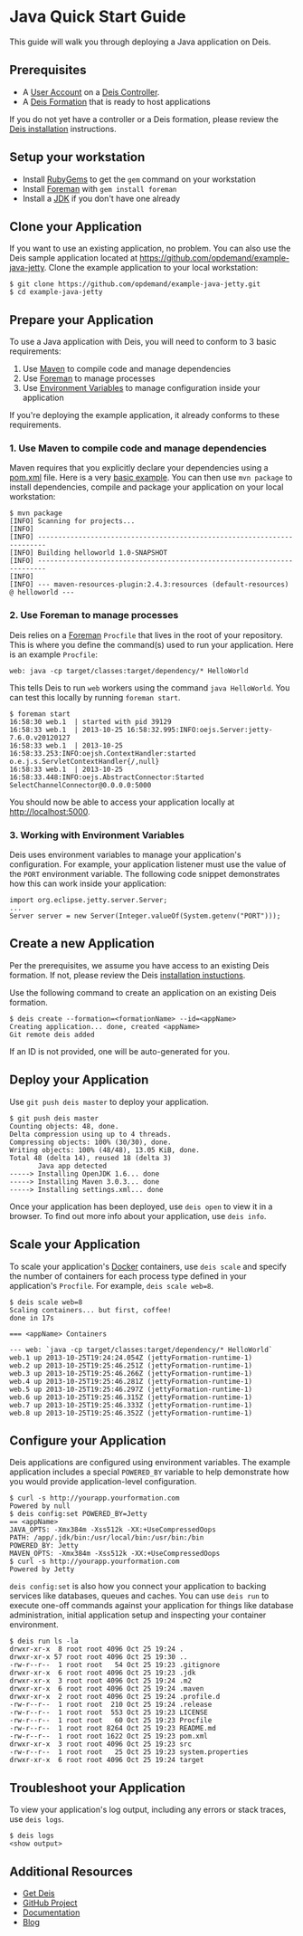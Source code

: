 # Java Quick Start Guide

This guide will walk you through deploying a Java application on Deis.

## Prerequisites

* A [User Account](http://docs.deis.io/en/latest/client/register/) on a [Deis Controller](http://docs.deis.io/en/latest/terms/controller/).
* A [Deis Formation](http://docs.deis.io/en/latest/gettingstarted/concepts/#formations) that is ready to host applications

If you do not yet have a controller or a Deis formation, please review the [Deis installation](http://docs.deis.io/en/latest/gettingstarted/installation/) instructions.


## Setup your workstation

* Install [RubyGems](http://rubygems.org/pages/download) to get the `gem` command on your workstation
* Install [Foreman](http://ddollar.github.com/foreman/) with `gem install foreman`
* Install a [JDK](http://www.oracle.com/technetwork/java/javase/downloads/index.html) if you don't have one already

## Clone your Application

If you want to use an existing application, no problem.  You can also use the Deis sample application located at <https://github.com/opdemand/example-java-jetty>.  Clone the example application to your local workstation:

	$ git clone https://github.com/opdemand/example-java-jetty.git
	$ cd example-java-jetty

## Prepare your Application

To use a Java application with Deis, you will need to conform to 3 basic requirements:

 1. Use [Maven](http://maven.apache.org/guides/getting-started/index.html) to compile code and manage dependencies
 2. Use [Foreman](http://ddollar.github.com/foreman/) to manage processes
 3. Use [Environment Variables](https://help.ubuntu.com/community/EnvironmentVariables) to manage configuration inside your application

If you're deploying the example application, it already conforms to these requirements.

### 1. Use Maven to compile code and manage dependencies

Maven requires that you explicitly declare your dependencies using a [pom.xml](http://www.pip-installer.org/en/latest/requirements.html) file.  Here is a very [basic example](https://github.com/opdemand/example-java-jetty/blob/master/pom.xml). You can then use `mvn package` to install dependencies, compile and package your application on your local workstation:

	$ mvn package
	[INFO] Scanning for projects...
	[INFO]                                                                         
	[INFO] ------------------------------------------------------------------------
	[INFO] Building helloworld 1.0-SNAPSHOT
	[INFO] ------------------------------------------------------------------------
	[INFO] 
	[INFO] --- maven-resources-plugin:2.4.3:resources (default-resources) @ helloworld ---

### 2. Use Foreman to manage processes

Deis relies on a [Foreman](http://ddollar.github.com/foreman/) `Procfile` that lives in the root of your repository.  This is where you define the command(s) used to run your application.  Here is an example `Procfile`:

    web: java -cp target/classes:target/dependency/* HelloWorld


This tells Deis to run `web` workers using the command `java HelloWorld`. You can test this locally by running `foreman start`.

	$ foreman start
	16:58:30 web.1  | started with pid 39129
	16:58:33 web.1  | 2013-10-25 16:58:32.995:INFO:oejs.Server:jetty-7.6.0.v20120127
	16:58:33 web.1  | 2013-10-25 16:58:33.253:INFO:oejsh.ContextHandler:started o.e.j.s.ServletContextHandler{/,null}
	16:58:33 web.1  | 2013-10-25 16:58:33.448:INFO:oejs.AbstractConnector:Started SelectChannelConnector@0.0.0.0:5000


You should now be able to access your application locally at <http://localhost:5000>.

### 3. Working with Environment Variables

Deis uses environment variables to manage your application's configuration. For example, your application listener must use the value of the `PORT` environment variable. The following code snippet demonstrates how this can work inside your application:

    import org.eclipse.jetty.server.Server;
    ...
	Server server = new Server(Integer.valueOf(System.getenv("PORT")));


## Create a new Application

Per the prerequisites, we assume you have access to an existing Deis formation. If not, please review the Deis [installation instuctions](http://docs.deis.io/en/latest/gettingstarted/installation/).

Use the following command to create an application on an existing Deis formation.

	$ deis create --formation=<formationName> --id=<appName>
	Creating application... done, created <appName>
	Git remote deis added
	
If an ID is not provided, one will be auto-generated for you.

## Deploy your Application

Use `git push deis master` to deploy your application.

	$ git push deis master
	Counting objects: 48, done.
	Delta compression using up to 4 threads.
	Compressing objects: 100% (30/30), done.
	Writing objects: 100% (48/48), 13.05 KiB, done.
	Total 48 (delta 14), reused 18 (delta 3)
	       Java app detected
	-----> Installing OpenJDK 1.6... done
	-----> Installing Maven 3.0.3... done
	-----> Installing settings.xml... done


Once your application has been deployed, use `deis open` to view it in a browser. To find out more info about your application, use `deis info`.

## Scale your Application

To scale your application's [Docker](http://docker.io) containers, use `deis scale` and specify the number of containers for each process type defined in your application's `Procfile`. For example, `deis scale web=8`.

	$ deis scale web=8
	Scaling containers... but first, coffee!
	done in 17s
	
	=== <appName> Containers
	
	--- web: `java -cp target/classes:target/dependency/* HelloWorld`
	web.1 up 2013-10-25T19:24:24.054Z (jettyFormation-runtime-1)
	web.2 up 2013-10-25T19:25:46.251Z (jettyFormation-runtime-1)
	web.3 up 2013-10-25T19:25:46.266Z (jettyFormation-runtime-1)
	web.4 up 2013-10-25T19:25:46.281Z (jettyFormation-runtime-1)
	web.5 up 2013-10-25T19:25:46.297Z (jettyFormation-runtime-1)
	web.6 up 2013-10-25T19:25:46.315Z (jettyFormation-runtime-1)
	web.7 up 2013-10-25T19:25:46.333Z (jettyFormation-runtime-1)
	web.8 up 2013-10-25T19:25:46.352Z (jettyFormation-runtime-1)
	


## Configure your Application

Deis applications are configured using environment variables. The example application includes a special `POWERED_BY` variable to help demonstrate how you would provide application-level configuration. 

	$ curl -s http://yourapp.yourformation.com
	Powered by null
	$ deis config:set POWERED_BY=Jetty
	== <appName>
	JAVA_OPTS: -Xmx384m -Xss512k -XX:+UseCompressedOops
	PATH: /app/.jdk/bin:/usr/local/bin:/usr/bin:/bin
	POWERED_BY: Jetty
	MAVEN_OPTS: -Xmx384m -Xss512k -XX:+UseCompressedOops
	$ curl -s http://yourapp.yourformation.com
	Powered by Jetty

`deis config:set` is also how you connect your application to backing services like databases, queues and caches. You can use `deis run` to execute one-off commands against your application for things like database administration, initial application setup and inspecting your container environment.

	$ deis run ls -la
	drwxr-xr-x  8 root root 4096 Oct 25 19:24 .
	drwxr-xr-x 57 root root 4096 Oct 25 19:30 ..
	-rw-r--r--  1 root root   54 Oct 25 19:23 .gitignore
	drwxr-xr-x  6 root root 4096 Oct 25 19:23 .jdk
	drwxr-xr-x  3 root root 4096 Oct 25 19:24 .m2
	drwxr-xr-x  6 root root 4096 Oct 25 19:24 .maven
	drwxr-xr-x  2 root root 4096 Oct 25 19:24 .profile.d
	-rw-r--r--  1 root root  210 Oct 25 19:24 .release
	-rw-r--r--  1 root root  553 Oct 25 19:23 LICENSE
	-rw-r--r--  1 root root   60 Oct 25 19:23 Procfile
	-rw-r--r--  1 root root 8264 Oct 25 19:23 README.md
	-rw-r--r--  1 root root 1622 Oct 25 19:23 pom.xml
	drwxr-xr-x  3 root root 4096 Oct 25 19:23 src
	-rw-r--r--  1 root root   25 Oct 25 19:23 system.properties
	drwxr-xr-x  6 root root 4096 Oct 25 19:24 target

## Troubleshoot your Application

To view your application's log output, including any errors or stack traces, use `deis logs`.

	$ deis logs
	<show output>


## Additional Resources

* [Get Deis](http://deis.io/get-deis/)
* [GitHub Project](https://github.com/opdemand/deis)
* [Documentation](http://docs.deis.io/)
* [Blog](http://deis.io/blog/)
